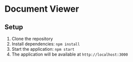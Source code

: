 # Document Viewer

## Setup

1. Clone the repository
2. Install dependencies: `npm install`
3. Start the application: `npm start`
4. The application will be available at `http://localhost:3000`
